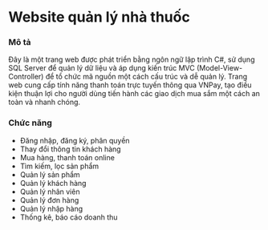 # Website quản lý nhà thuốc

###  Mô tả

Đây là một trang web được phát triển bằng ngôn ngữ lập trình C#, sử dụng SQL Server để quản lý dữ liệu và áp dụng kiến trúc MVC (Model-View-Controller) để tổ chức mã nguồn một cách cấu trúc và dễ quản lý. Trang web cung cấp tính năng thanh toán trực tuyến thông qua VNPay, tạo điều kiện thuận lợi cho người dùng tiến hành các giao dịch mua sắm một cách an toàn và nhanh chóng.

###  Chức năng

- Đăng nhập, đăng ký, phân quyền
- Thay đổi thông tin khách hàng
- Mua hàng, thanh toán online
- Tìm kiếm, lọc sản phẩm
- Quản lý sản phẩm
- Quản lý khách hàng
- Quản lý nhân viên
- Quản lý đơn hàng
- Quản lý nhập hàng
- Thống kê, báo cáo doanh thu
